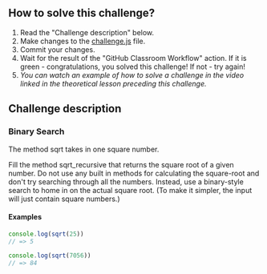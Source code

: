 ## How to solve this challenge?

1. Read the "Challenge description" below.
2. Make changes to the [challenge.js](./challenge.js) file.
3. Commit your changes.
4. Wait for the result of the "GitHub Classroom Workflow" action. If it is green - congratulations, you solved this challenge! If not - try again!
5.  *You can watch an example of how to solve a challenge in the video linked in the theoretical lesson preceding this challenge.*


## Challenge description

### Binary Search

The method sqrt takes in one square number. 

Fill the method sqrt_recursive that returns the square root of a given number.
Do not use any built in methods for calculating the square-root and don't try searching through all the numbers. Instead, use a binary-style search to home in on the actual square root. 
(To make it simpler, the input will just contain square numbers.)

#### Examples

```js
console.log(sqrt(25))
// => 5

console.log(sqrt(7056))
// => 84
```
